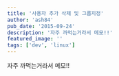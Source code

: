 ```yaml
---
title: '사용자 추가 삭제 및 그룹지정'
author: 'ash84'
pub_date: '2015-09-24'
description: '자주 까먹는거라서 메모!!'
featured_image: ''
tags: ['dev', 'linux']
---
```



<script src="https://gist.github.com/AhnSeongHyun/6b6b5721271b654ed4bc.js"></script>

자주 까먹는거라서 메모!!



